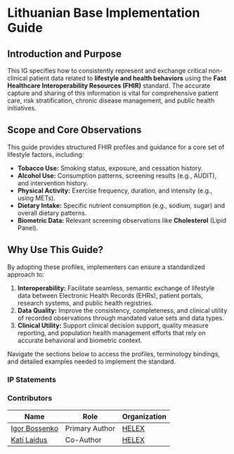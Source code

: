 # Lithuanian Base Implementation Guide

## Introduction and Purpose

This IG specifies how to consistently represent and exchange critical non-clinical patient data related to **lifestyle and health behaviors** using the **Fast Healthcare Interoperability Resources (FHIR)** standard. The accurate capture and sharing of this information is vital for comprehensive patient care, risk stratification, chronic disease management, and public health initiatives.

## Scope and Core Observations

This guide provides structured FHIR profiles and guidance for a core set of lifestyle factors, including:

* **Tobacco Use:** Smoking status, exposure, and cessation history.
* **Alcohol Use:** Consumption patterns, screening results (e.g., AUDIT), and intervention history.
* **Physical Activity:** Exercise frequency, duration, and intensity (e.g., using METs).
* **Dietary Intake:** Specific nutrient consumption (e.g., sodium, sugar) and overall dietary patterns.
* **Biometric Data:** Relevant screening observations like **Cholesterol** (Lipid Panel).

## Why Use This Guide?

By adopting these profiles, implementers can ensure a standardized approach to:

1. **Interoperability:** Facilitate seamless, semantic exchange of lifestyle data between Electronic Health Records (EHRs), patient portals, research systems, and public health registries.
2. **Data Quality:** Improve the consistency, completeness, and clinical utility of recorded observations through mandated value sets and data types.
3. **Clinical Utility:** Support clinical decision support, quality measure reporting, and population health management efforts that rely on accurate behavioral and biometric context.

Navigate the sections below to access the profiles, terminology bindings, and detailed examples needed to implement the standard.

### IP Statements
<!-- { // not yet supported by i18n in IG publisher: % include ip-statements.xhtml %} -->

### Contributors

| Name                                             | Role                          | Organization                                    |
| ------------------------------------------------ | ----------------------------- | ----------------------------------------------- |
| [Igor Bossenko](https://www.linkedin.com/in/igor-bossenko/)     | Primary Author                | [HELEX](https://helex.health) |
| [Kati Laidus](https://www.linkedin.com/in/kati-laidus/) | Co-Author                 | [HELEX](https://helex.health)               |
